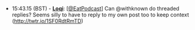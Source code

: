 * <a id="15:43.15">15:43.15 (BST)</a> - __[Loqi](https://github.com/Loqi)__: [<a href="https://twitter.com/EatPodcast">@EatPodcast</a>] Can @withknown do threaded replies? Seems silly to have to reply to my own post too to keep context (http://twtr.io/1SF0RdtRmTD)
